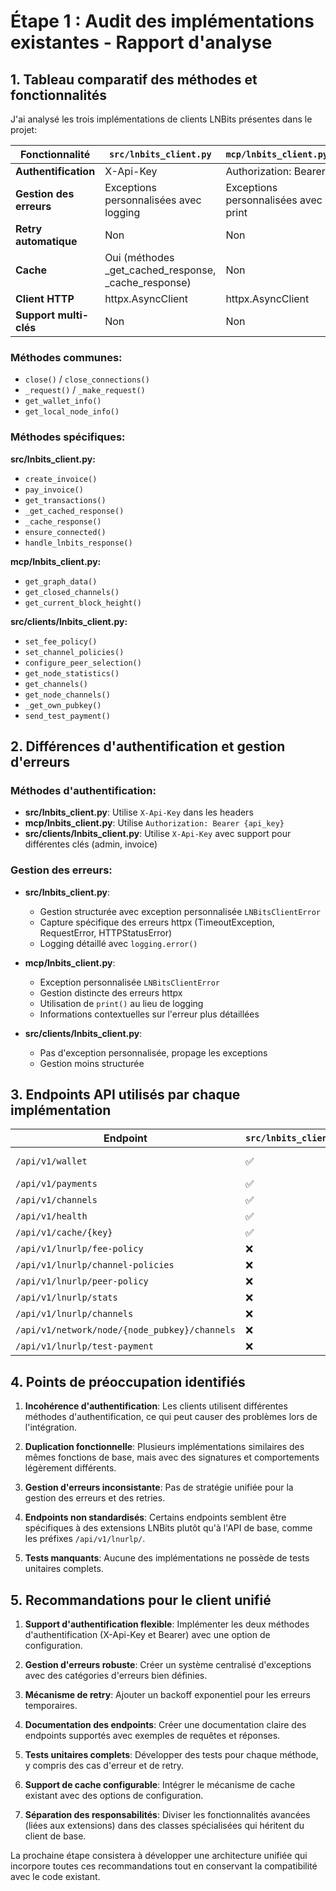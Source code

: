 
# Étape 1 : Audit des implémentations existantes - Rapport d'analyse

## 1. Tableau comparatif des méthodes et fonctionnalités

J'ai analysé les trois implémentations de clients LNBits présentes dans le projet:

| Fonctionnalité | `src/lnbits_client.py` | `mcp/lnbits_client.py` | `src/clients/lnbits_client.py` |
|----------------|------------------------|------------------------|-------------------------------|
| **Authentification** | X-Api-Key | Authorization: Bearer | X-Api-Key |
| **Gestion des erreurs** | Exceptions personnalisées avec logging | Exceptions personnalisées avec print | Logging structuré |
| **Retry automatique** | Non | Non | Non |
| **Cache** | Oui (méthodes _get_cached_response, _cache_response) | Non | Non |
| **Client HTTP** | httpx.AsyncClient | httpx.AsyncClient | aiohttp |
| **Support multi-clés** | Non | Non | Oui (admin_key, invoice_key) |

### Méthodes communes:
- `close()` / `close_connections()`
- `_request()` / `_make_request()`
- `get_wallet_info()`
- `get_local_node_info()`

### Méthodes spécifiques:

**src/lnbits_client.py:**
- `create_invoice()`
- `pay_invoice()`
- `get_transactions()`
- `_get_cached_response()`
- `_cache_response()`
- `ensure_connected()`
- `handle_lnbits_response()`

**mcp/lnbits_client.py:**
- `get_graph_data()`
- `get_closed_channels()`
- `get_current_block_height()`

**src/clients/lnbits_client.py:**
- `set_fee_policy()`
- `set_channel_policies()`
- `configure_peer_selection()`
- `get_node_statistics()`
- `get_channels()`
- `get_node_channels()`
- `_get_own_pubkey()`
- `send_test_payment()`

## 2. Différences d'authentification et gestion d'erreurs

### Méthodes d'authentification:
- **src/lnbits_client.py**: Utilise `X-Api-Key` dans les headers
- **mcp/lnbits_client.py**: Utilise `Authorization: Bearer {api_key}`
- **src/clients/lnbits_client.py**: Utilise `X-Api-Key` avec support pour différentes clés (admin, invoice)

### Gestion des erreurs:
- **src/lnbits_client.py**: 
  - Gestion structurée avec exception personnalisée `LNBitsClientError`
  - Capture spécifique des erreurs httpx (TimeoutException, RequestError, HTTPStatusError)
  - Logging détaillé avec `logging.error()`

- **mcp/lnbits_client.py**:
  - Exception personnalisée `LNBitsClientError`
  - Gestion distincte des erreurs httpx
  - Utilisation de `print()` au lieu de logging
  - Informations contextuelles sur l'erreur plus détaillées

- **src/clients/lnbits_client.py**:
  - Pas d'exception personnalisée, propage les exceptions
  - Gestion moins structurée

## 3. Endpoints API utilisés par chaque implémentation

| Endpoint | `src/lnbits_client.py` | `mcp/lnbits_client.py` | `src/clients/lnbits_client.py` |
|----------|------------------------|------------------------|-------------------------------|
| `/api/v1/wallet` | ✅ | ⚠️ (mentionné mais non implémenté) | ✅ |
| `/api/v1/payments` | ✅ | ❌ | ❌ |
| `/api/v1/channels` | ✅ | ✅ | ❌ |
| `/api/v1/health` | ✅ | ❌ | ❌ |
| `/api/v1/cache/{key}` | ✅ | ❌ | ❌ |
| `/api/v1/lnurlp/fee-policy` | ❌ | ❌ | ✅ |
| `/api/v1/lnurlp/channel-policies` | ❌ | ❌ | ✅ |
| `/api/v1/lnurlp/peer-policy` | ❌ | ❌ | ✅ |
| `/api/v1/lnurlp/stats` | ❌ | ❌ | ✅ |
| `/api/v1/lnurlp/channels` | ❌ | ❌ | ✅ |
| `/api/v1/network/node/{node_pubkey}/channels` | ❌ | ❌ | ✅ |
| `/api/v1/lnurlp/test-payment` | ❌ | ❌ | ✅ |

## 4. Points de préoccupation identifiés

1. **Incohérence d'authentification**: Les clients utilisent différentes méthodes d'authentification, ce qui peut causer des problèmes lors de l'intégration.

2. **Duplication fonctionnelle**: Plusieurs implémentations similaires des mêmes fonctions de base, mais avec des signatures et comportements légèrement différents.

3. **Gestion d'erreurs inconsistante**: Pas de stratégie unifiée pour la gestion des erreurs et des retries.

4. **Endpoints non standardisés**: Certains endpoints semblent être spécifiques à des extensions LNBits plutôt qu'à l'API de base, comme les préfixes `/api/v1/lnurlp/`.

5. **Tests manquants**: Aucune des implémentations ne possède de tests unitaires complets.

## 5. Recommandations pour le client unifié

1. **Support d'authentification flexible**: Implémenter les deux méthodes d'authentification (X-Api-Key et Bearer) avec une option de configuration.

2. **Gestion d'erreurs robuste**: Créer un système centralisé d'exceptions avec des catégories d'erreurs bien définies.

3. **Mécanisme de retry**: Ajouter un backoff exponentiel pour les erreurs temporaires.

4. **Documentation des endpoints**: Créer une documentation claire des endpoints supportés avec exemples de requêtes et réponses.

5. **Tests unitaires complets**: Développer des tests pour chaque méthode, y compris des cas d'erreur et de retry.

6. **Support de cache configurable**: Intégrer le mécanisme de cache existant avec des options de configuration.

7. **Séparation des responsabilités**: Diviser les fonctionnalités avancées (liées aux extensions) dans des classes spécialisées qui héritent du client de base.

La prochaine étape consistera à développer une architecture unifiée qui incorpore toutes ces recommandations tout en conservant la compatibilité avec le code existant.
